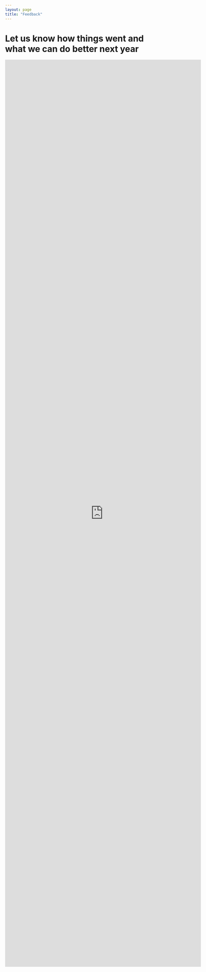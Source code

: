 ```yaml
---
layout: page
title: "Feedback"
---
```


# Let us know how things went and what we can do better next year

<iframe src="https://docs.google.com/forms/d/e/1FAIpQLSdApEBD4MnnGoQFA6u3s9Wi9AMorSwWOGszZnNWMZN2hhitNA/viewform?embedded=true" width="640" height="2958" frameborder="0" marginheight="0" marginwidth="0">Loading…</iframe>
